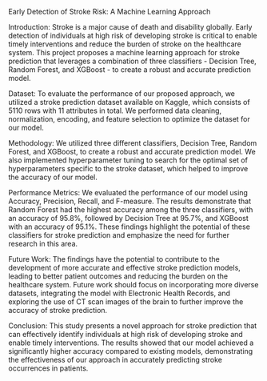 Early Detection of Stroke Risk: A Machine Learning Approach

Introduction:
Stroke is a major cause of death and disability globally. Early detection of individuals at high risk of developing stroke is critical to enable timely interventions and reduce the burden of stroke on the healthcare system. This project proposes a machine learning approach for stroke prediction that leverages a combination of three classifiers - Decision Tree, Random Forest, and XGBoost - to create a robust and accurate prediction model.

Dataset:
To evaluate the performance of our proposed approach, we utilized a stroke prediction dataset available on Kaggle, which consists of 5110 rows with 11 attributes in total. We performed data cleaning, normalization, encoding, and feature selection to optimize the dataset for our model.

Methodology:
We utilized three different classifiers, Decision Tree, Random Forest, and XGBoost, to create a robust and accurate prediction model. We also implemented hyperparameter tuning to search for the optimal set of hyperparameters specific to the stroke dataset, which helped to improve the accuracy of our model.

Performance Metrics:
We evaluated the performance of our model using Accuracy, Precision, Recall, and F-measure. The results demonstrate that Random Forest had the highest accuracy among the three classifiers, with an accuracy of 95.8%, followed by Decision Tree at 95.7%, and XGBoost with an accuracy of 95.1%. These findings highlight the potential of these classifiers for stroke prediction and emphasize the need for further research in this area.

Future Work:
The findings have the potential to contribute to the development of more accurate and effective stroke prediction models, leading to better patient outcomes and reducing the burden on the healthcare system. Future work should focus on incorporating more diverse datasets, integrating the model with Electronic Health Records, and exploring the use of CT scan images of the brain to further improve the accuracy of stroke prediction.

Conclusion:
This study presents a novel approach for stroke prediction that can effectively identify individuals at high risk of developing stroke and enable timely interventions. The results showed that our model achieved a significantly higher accuracy compared to existing models, demonstrating the effectiveness of our approach in accurately predicting stroke occurrences in patients.
